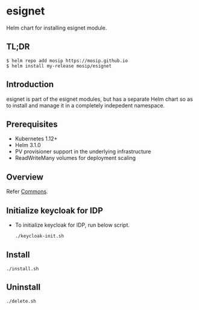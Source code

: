 # esignet

Helm chart for installing esignet module.

## TL;DR

```console
$ helm repo add mosip https://mosip.github.io
$ helm install my-release mosip/esignet
```

## Introduction

esignet is part of the esignet modules, but has a separate Helm chart so as to install and manage it in a completely indepedent namespace.

## Prerequisites

- Kubernetes 1.12+
- Helm 3.1.0
- PV provisioner support in the underlying infrastructure
- ReadWriteMany volumes for deployment scaling

## Overview
Refer [Commons](https://docs.mosip.io/1.2.0/modules/commons).

## Initialize keycloak for IDP
* To initialize keycloak for IDP, run below script.
  ```sh
  ./keycloak-init.sh
  ```

## Install 
```
./install.sh
```
## Uninstall
```
./delete.sh
```
